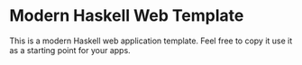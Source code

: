 # Modern Haskell Web Template

This is a modern Haskell web application template.  Feel free to copy it use
it as a starting point for your apps.
